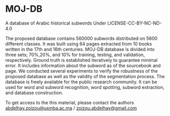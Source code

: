 # MOJ-DB
A database of Arabic historical subwords
Under LICENSE-CC-BY-NC-ND-4.0

The proposed database contains 560000 subwords distributed on 5600 different classes. It was built using 64 pages extracted from 10 books written in the 17th and 16th centuries. MOJ-DB database is divided into three sets; 70%,20%, and 10% for training, testing, and validation, respectively. Ground truth is established iteratively to guarantee minimal error. It includes information about the subword as of the sourcebook and page. We conducted several experiments to verify the robustness of the proposed database as well as the validity of the segmentation process. The database is freely available for the public research community. It can be used for word and subword recognition, word spotting, subword extraction, and database construction.

To get access to the this material, please contact the authors 
abdelhay.zoizou@usmba.ac.ma / zoizou.abdelhay@gmail.com
